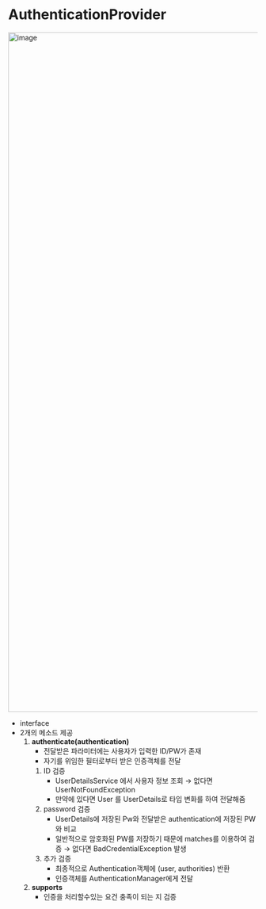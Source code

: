 # AuthenticationProvider
<img width="1371" alt="image" src="https://user-images.githubusercontent.com/46226445/212480734-e2d91cb9-63ab-46eb-b78f-1fa18ac9eae9.png">

- interface
- 2개의 메소드 제공
    1. **authenticate(authentication)**
        - 전달받은 파라미터에는 사용자가 입력한 ID/PW가 존재
        - 자기를 위임한 필터로부터 받은 인증객체를 전달
        1. ID 검증
            - UserDetailsService 에서 사용자 정보 조회 → 없다면 UserNotFoundException
            - 만약에 있다면 User 를 UserDetails로 타입 변화를 하여 전달해줌
        2. password 검증
            - UserDetails에 저장된 Pw와 전달받은 authentication에 저장된 PW와 비교
            - 일반적으로 암호화된 PW를 저장하기 때문에 matches를 이용하여 검증 → 없다면 BadCredentialException 발생
        3. 추가 검증
            - 최종적으로 Authentication객체에 (user, authorities) 반환
            - 인증객체를 AuthenticationManager에게 전달
    2. **supports**
        - 인증을 처리할수있는 요건 충족이 되는 지 검증
